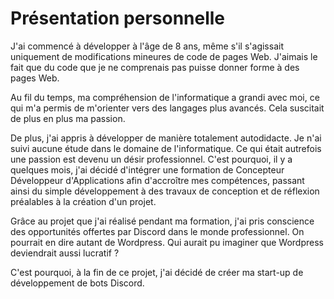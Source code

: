 # Présentation personnelle

J'ai commencé à développer à l'âge de 8 ans, même s'il s'agissait uniquement de modifications mineures de code de pages Web. J'aimais le fait que du code que je ne comprenais pas puisse donner forme à des pages Web.

Au fil du temps, ma compréhension de l'informatique a grandi avec moi, ce qui m'a permis de m'orienter vers des langages plus avancés. Cela suscitait de plus en plus ma passion.

De plus, j'ai appris à développer de manière totalement autodidacte. Je n'ai suivi aucune étude dans le domaine de l'informatique. Ce qui était autrefois une passion est devenu un désir professionnel. C'est pourquoi, il y a quelques mois, j'ai décidé d'intégrer une formation de Concepteur Développeur d'Applications afin d'accroître mes compétences, passant ainsi du simple développement à des travaux de conception et de réflexion préalables à la création d'un projet.

Grâce au projet que j'ai réalisé pendant ma formation, j'ai pris conscience des opportunités offertes par Discord dans le monde professionnel. On pourrait en dire autant de Wordpress. Qui aurait pu imaginer que Wordpress deviendrait aussi lucratif ?

C'est pourquoi, à la fin de ce projet, j'ai décidé de créer ma start-up de développement de bots Discord.